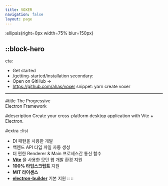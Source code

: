 ```yaml
---
title: VOXER
navigation: false
layout: page
---
```


:ellipsis{right=0px width=75% blur=150px}

::block-hero
---
cta:
  - Get started
  - /getting-started/installation
secondary:
  - Open on GitHub →
  - https://github.com/ahas/voxer
snippet: yarn create voxer
---

#title
The Progressive<br/>Electron Framework

#description
Create your cross-platform desktop application with Vite + Electron.

#extra
  ::list
  - DI 패턴을 사용한 개발
  - 백엔드 API 타입 파일 자동 생성
  - 더 편한 Renderer &️ Main 프로세스간 통신 함수
  - [**Vite**](https://vitejs.dev/) 을 사용한 모던 웹 개발 환경 지원
  - **100% 타입스크립트** 지원
  - **MIT 라이센스**
  - [**electron-builder**](https://www.electron.build/) 기본 지원
  ::
::